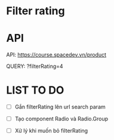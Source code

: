 # Filter rating

# API

API: https://course.spacedev.vn/product

QUERY: ?filterRating=4

# LIST TO DO

- [ ] Gắn filterRating lên url search param

- [ ] Tạo component Radio và Radio.Group

- [ ] Xử lý khi muốn bỏ filterRating

